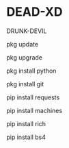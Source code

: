 # DEAD-XD
DRUNK-DEVIL
 <html>
<p>pkg update<br></p>
<p>pkg upgrade<br></p>
<P>pkg install python<br></p>
<P>pkg install git<br></p>
<p>pip install requests<br></p>
<p>pip install machines<br></p>
<P>pip install rich<br<br></p>
<p>pip install bs4<br<br></p>
